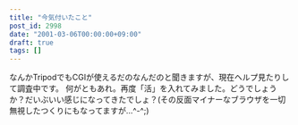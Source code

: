 ```yaml
---
title: "今気付いたこと"
post_id: 2998
date: "2001-03-06T00:00:00+09:00"
draft: true
tags: []
---
```



なんかTripodでもCGIが使えるだのなんだのと聞きますが、現在ヘルプ見たりして調査中です。 何がともあれ。再度「活」を入れてみました。どうでしょうか？だいぶいい感じになってきたでしょ？(その反面マイナーなブラウザを一切無視したつくりにもなってますが…^-^;)
